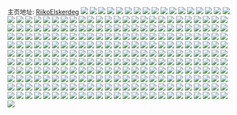 主页地址: [RiikoElskerdeg](https://weibo.com/u/5602019775) 
![](https://wx4.sinaimg.cn/mw2000/00677vfFly1h9g320603sj30u01swag3.jpg) 
![](https://wx4.sinaimg.cn/mw2000/00677vfFgy1h8eatzjpppj31o0280u0x.jpg) 
![](https://wx4.sinaimg.cn/mw2000/00677vfFgy1h8eau2vqicj31o0280u0x.jpg) 
![](https://wx4.sinaimg.cn/mw2000/00677vfFly1h7zaa9wwfqj32v21pwb2a.jpg) 
![](https://wx4.sinaimg.cn/mw2000/00677vfFly1h445bv26bsj30zo256awr.jpg) 
![](https://wx4.sinaimg.cn/mw2000/00677vfFly1h445btu98nj30zo2561cy.jpg) 
![](https://wx4.sinaimg.cn/mw2000/00677vfFly1h2zucitbq7j30u01sxn44.jpg) 
![](https://wx4.sinaimg.cn/mw2000/00677vfFly1h0vm8hphc9j31r0340x6p.jpg) 
![](https://wx4.sinaimg.cn/mw2000/00677vfFly1h0vm8iw1agj31r0340qv5.jpg) 
![](https://wx4.sinaimg.cn/mw2000/00677vfFly1h0ks0gy1e7j30tq1sbdjz.jpg) 
![](https://wx4.sinaimg.cn/mw2000/00677vfFly1h0ks0hanvaj30q71j3q78.jpg) 
![](https://wx4.sinaimg.cn/mw2000/00677vfFly1gzcamxmhaqj31sc2dsnpd.jpg) 
![](https://wx4.sinaimg.cn/mw2000/00677vfFly1gyfw61tv0bj32c03404qq.jpg) 
![](https://wx4.sinaimg.cn/mw2000/00677vfFly1gyfw5zdq8mj32c03407wj.jpg) 
![](https://wx4.sinaimg.cn/mw2000/00677vfFly1gyfw5rgl6ej33402c07wi.jpg) 
![](https://wx4.sinaimg.cn/mw2000/00677vfFly1gy8llmozu6j32c0340u0x.jpg) 
![](https://wx4.sinaimg.cn/mw2000/00677vfFly1gy8lm4ioggj32c035fhdu.jpg) 
![](https://wx4.sinaimg.cn/mw2000/00677vfFly1gx52vvahfwj32c0340b2a.jpg) 
![](https://wx4.sinaimg.cn/mw2000/00677vfFly1gx52vtefsij32c0340kjm.jpg) 
![](https://wx4.sinaimg.cn/mw2000/00677vfFly1gx52vwqohyj32c0340npd.jpg) 
![](https://wx4.sinaimg.cn/mw2000/00677vfFly1gx52vyqxomj32c03407wi.jpg) 
![](https://wx4.sinaimg.cn/mw2000/00677vfFly1gx52w08pnsj32c0340npd.jpg) 
![](https://wx4.sinaimg.cn/mw2000/00677vfFly1gx37jwtedqj32c0340u0x.jpg) 
![](https://wx4.sinaimg.cn/mw2000/00677vfFly1gww2g3gzdaj32c02c04qp.jpg) 
![](https://wx4.sinaimg.cn/mw2000/00677vfFly1gww2g26p5gj32c02c04qp.jpg) 
![](https://wx4.sinaimg.cn/mw2000/00677vfFly1gww2g4lwnwj32c02c0h73.jpg) 
![](https://wx4.sinaimg.cn/mw2000/00677vfFly1gww2g5jznxj32c02c07re.jpg) 
![](https://wx4.sinaimg.cn/mw2000/00677vfFly1gww2g6p0g5j32c02c07wh.jpg) 
![](https://wx4.sinaimg.cn/mw2000/00677vfFly1gww2g97gb2j32c02c0hdt.jpg) 
![](https://wx4.sinaimg.cn/mw2000/00677vfFly1gwn5v8leubj32c0340hdt.jpg) 
![](https://wx4.sinaimg.cn/mw2000/00677vfFly1gwn5uv9bhzj31sg2ds7wh.jpg) 
![](https://wx4.sinaimg.cn/mw2000/00677vfFly1gwn5uwmmopj31sg2dsb29.jpg) 
![](https://wx4.sinaimg.cn/mw2000/00677vfFly1gwf4ji70irj32c0340u0x.jpg) 
![](https://wx4.sinaimg.cn/mw2000/00677vfFly1gwf4jmu5b4j32c03401ky.jpg) 
![](https://wx4.sinaimg.cn/mw2000/00677vfFly1gwf4jqzucxj32c0340b2a.jpg) 
![](https://wx4.sinaimg.cn/mw2000/00677vfFly1gwf4jfoh8mj32c0340kjl.jpg) 
![](https://wx4.sinaimg.cn/mw2000/00677vfFly1gwf4kulyvaj32c03404qp.jpg) 
![](https://wx4.sinaimg.cn/mw2000/00677vfFly1gwf4kzr3rwj32c03401ky.jpg) 
![](https://wx4.sinaimg.cn/mw2000/00677vfFly1gwf4l154lqj322f2q4b29.jpg) 
![](https://wx4.sinaimg.cn/mw2000/00677vfFly1gwf4l3ae9fj32c0340kjl.jpg) 
![](https://wx4.sinaimg.cn/mw2000/00677vfFly1gwf4opuljbj328m2zh4qp.jpg) 
![](https://wx4.sinaimg.cn/mw2000/00677vfFly1gwf4olje46j324r2q0b29.jpg) 
![](https://wx4.sinaimg.cn/mw2000/00677vfFly1gwf0rr1f2tj32c03404qr.jpg) 
![](https://wx4.sinaimg.cn/mw2000/00677vfFly1gwf0shnn3dj32c03401l0.jpg) 
![](https://wx4.sinaimg.cn/mw2000/00677vfFly1gwf0sxhfewj32c0340u0x.jpg) 
![](https://wx4.sinaimg.cn/mw2000/00677vfFly1gwf15cwxe5j33402c07wi.jpg) 
![](https://wx4.sinaimg.cn/mw2000/00677vfFly1gwf14lpi0aj32c03407wj.jpg) 
![](https://wx4.sinaimg.cn/mw2000/00677vfFly1gwf19ngzojj32c0340hdt.jpg) 
![](https://wx4.sinaimg.cn/mw2000/00677vfFly1gwf19qdskuj32c0340npd.jpg) 
![](https://wx4.sinaimg.cn/mw2000/00677vfFly1gwf0so7xokj32ds1sc7v6.jpg) 
![](https://wx4.sinaimg.cn/mw2000/00677vfFly1gwf1510jbsj32ds1sg1av.jpg) 
![](https://wx4.sinaimg.cn/mw2000/00677vfFly1gvi65gouw2j62c02c0npd02.jpg) 
![](https://wx4.sinaimg.cn/mw2000/00677vfFly1gvi65sg5slj62c0340qv602.jpg) 
![](https://wx4.sinaimg.cn/mw2000/00677vfFly1gvi60to3rgj63402c0x6p02.jpg) 
![](https://wx4.sinaimg.cn/mw2000/00677vfFly1gvi65p3agoj62c0340x6p02.jpg) 
![](https://wx4.sinaimg.cn/mw2000/00677vfFly1gvi65ivudxj62c0340b2c02.jpg) 
![](https://wx4.sinaimg.cn/mw2000/00677vfFly1gvi65u62d7j62c02c0b2902.jpg) 
![](https://wx4.sinaimg.cn/mw2000/00677vfFly1gvi65mw2zyj62c0340npe02.jpg) 
![](https://wx4.sinaimg.cn/mw2000/00677vfFly1gvi65lavvfj62c0340b2902.jpg) 
![](https://wx4.sinaimg.cn/mw2000/00677vfFly1gvi65nslxcj62c0340kjl02.jpg) 
![](https://wx4.sinaimg.cn/mw2000/00677vfFly1gvi65tc1u5j62c0340e8102.jpg) 
![](https://wx4.sinaimg.cn/mw2000/00677vfFly1gvi60s3q3ej62c02c0b2902.jpg) 
![](https://wx4.sinaimg.cn/mw2000/00677vfFly1gvi65k50jrj62c02c0u0x02.jpg) 
![](https://wx4.sinaimg.cn/mw2000/00677vfFly1gvhekvtgtaj62c02c0qv502.jpg) 
![](https://wx4.sinaimg.cn/mw2000/00677vfFly1gvhekzmkyzj62c02c0kjl02.jpg) 
![](https://wx4.sinaimg.cn/mw2000/00677vfFly1gvhel3mj3kj62c02c0npd02.jpg) 
![](https://wx4.sinaimg.cn/mw2000/00677vfFly1gvg5ghk7jhj60v91vo7gc02.jpg) 
![](https://wx4.sinaimg.cn/mw2000/00677vfFly1gveqhhydt3j62c0340b2a02.jpg) 
![](https://wx4.sinaimg.cn/mw2000/00677vfFly1gveqhs1aplj62c0340b2b02.jpg) 
![](https://wx4.sinaimg.cn/mw2000/00677vfFly1gveqhy2y69j62c03407wi02.jpg) 
![](https://wx4.sinaimg.cn/mw2000/00677vfFly1gveqi4n3qrj62a531j4qq02.jpg) 
![](https://wx4.sinaimg.cn/mw2000/00677vfFly1gveqhf3s8hj62c03407wi02.jpg) 
![](https://wx4.sinaimg.cn/mw2000/00677vfFly1gveqibtkljj62402tce8102.jpg) 
![](https://wx4.sinaimg.cn/mw2000/00677vfFly1gveqimranwj62c0340x6r02.jpg) 
![](https://wx4.sinaimg.cn/mw2000/00677vfFly1gveqivmxprj6297309kjl02.jpg) 
![](https://wx4.sinaimg.cn/mw2000/00677vfFly1gveo3z2vjyj62c0340hdw02.jpg) 
![](https://wx4.sinaimg.cn/mw2000/00677vfFly1gveo9lrigjj62c0340hdu02.jpg) 
![](https://wx4.sinaimg.cn/mw2000/00677vfFly1gveo9nao8wj628m2zix6p02.jpg) 
![](https://wx4.sinaimg.cn/mw2000/00677vfFly1gveo1ofy8bj62c0340e8202.jpg) 
![](https://wx4.sinaimg.cn/mw2000/00677vfFly1gveo1q78hdj62c03407wi02.jpg) 
![](https://wx4.sinaimg.cn/mw2000/00677vfFly1gup98qjid7j62c0340kjm02.jpg) 
![](https://wx4.sinaimg.cn/mw2000/00677vfFly1gup98u1u83j62c0340npe02.jpg) 
![](https://wx4.sinaimg.cn/mw2000/00677vfFly1gup98vs569j63402c0u0x02.jpg) 
![](https://wx4.sinaimg.cn/mw2000/00677vfFly1gup98y2e6sj62c03407wi02.jpg) 
![](https://wx4.sinaimg.cn/mw2000/00677vfFly1gup9918v9mj62c0340e8202.jpg) 
![](https://wx4.sinaimg.cn/mw2000/00677vfFly1gup993grfgj62c03407wi02.jpg) 
![](https://wx4.sinaimg.cn/mw2000/00677vfFly1gugem9yg9yj60v91voke202.jpg) 
![](https://wx4.sinaimg.cn/mw2000/00677vfFly1gugemdd5djj62yo1o0hdu02.jpg) 
![](https://wx4.sinaimg.cn/mw2000/00677vfFly1gugemej6rdj60tt161q8d02.jpg) 
![](https://wx4.sinaimg.cn/mw2000/00677vfFly1gugemf7acmj60sa0zxwjl02.jpg) 
![](https://wx4.sinaimg.cn/mw2000/00677vfFly1gugemh6k86j62c0340e8202.jpg) 
![](https://wx4.sinaimg.cn/mw2000/00677vfFly1gugemjxilsj62c0340hdt02.jpg) 
![](https://wx4.sinaimg.cn/mw2000/00677vfFly1gtxjip8gkaj30v91vo179.jpg) 
![](https://wx4.sinaimg.cn/mw2000/00677vfFly1gtqh7io50gj32c0340qv5.jpg) 
![](https://wx4.sinaimg.cn/mw2000/00677vfFly1gtqh76ag5aj32ps1j07wh.jpg) 
![](https://wx4.sinaimg.cn/mw2000/00677vfFly1gtqh77h8i3j32c02c0qv5.jpg) 
![](https://wx4.sinaimg.cn/mw2000/00677vfFly1gtqh79xl72j32c03407wh.jpg) 
![](https://wx4.sinaimg.cn/mw2000/00677vfFly1gtqh7bcbcvj32c02c0kjl.jpg) 
![](https://wx4.sinaimg.cn/mw2000/00677vfFly1gtqh7ciin2j32c02c07wh.jpg) 
![](https://wx4.sinaimg.cn/mw2000/00677vfFly1gtqh7h9ezpj32c03407sj.jpg) 
![](https://wx4.sinaimg.cn/mw2000/00677vfFly1gtqh7et59ij31j02pshdt.jpg) 
![](https://wx4.sinaimg.cn/mw2000/00677vfFly1gtqh7gb3flj32c0340b2b.jpg) 
![](https://wx4.sinaimg.cn/mw2000/00677vfFly1gtqh75e66kj32c02c01kx.jpg) 
![](https://wx4.sinaimg.cn/mw2000/00677vfFly1gtqh78uj4gj32c02c0kjl.jpg) 
![](https://wx4.sinaimg.cn/mw2000/00677vfFly1grrzfy7bjaj32c02c04qp.jpg) 
![](https://wx4.sinaimg.cn/mw2000/00677vfFly1gr7bwdvcazj32c02c0apg.jpg) 
![](https://wx4.sinaimg.cn/mw2000/00677vfFly1gr1tijlqr1j32362renpd.jpg) 
![](https://wx4.sinaimg.cn/mw2000/00677vfFly1gqsvtrkm7rj32513m64qp.jpg) 
![](https://wx4.sinaimg.cn/mw2000/00677vfFly1gqsvoebeuij33402c0u0y.jpg) 
![](https://wx4.sinaimg.cn/mw2000/00677vfFly1gqsvocibhtj32c0340qv6.jpg) 
![](https://wx4.sinaimg.cn/mw2000/00677vfFly1gqsvpkuc5kj33402c01hl.jpg) 
![](https://wx4.sinaimg.cn/mw2000/00677vfFly1gqsvoesnjrj31m622atof.jpg) 
![](https://wx4.sinaimg.cn/mw2000/00677vfFly1gqsw5tgmmcj329q1okk8s.jpg) 
![](https://wx4.sinaimg.cn/mw2000/00677vfFly1gqsvodnwrdj32ds1sg7wh.jpg) 
![](https://wx4.sinaimg.cn/mw2000/00677vfFly1gqsvobi9koj31sg2dsdk7.jpg) 
![](https://wx4.sinaimg.cn/mw2000/00677vfFly1gqsvob7cuwj31sc2dsnpd.jpg) 
![](https://wx4.sinaimg.cn/mw2000/00677vfFly1gqi9ma5h3xj30u010cgrc.jpg) 
![](https://wx4.sinaimg.cn/mw2000/00677vfFly1gqi9m30dhpj33402c07ot.jpg) 
![](https://wx4.sinaimg.cn/mw2000/00677vfFly1gqi9m529vbj32c03401l0.jpg) 
![](https://wx4.sinaimg.cn/mw2000/00677vfFly1gqi9m68ugij328v2zudt3.jpg) 
![](https://wx4.sinaimg.cn/mw2000/00677vfFly1gqi9mcbim8j32c0340x6p.jpg) 
![](https://wx4.sinaimg.cn/mw2000/00677vfFly1gqi9m7u7lej32c0340hdt.jpg) 
![](https://wx4.sinaimg.cn/mw2000/00677vfFly1gqi9m8tr0hj33402c04qp.jpg) 
![](https://wx4.sinaimg.cn/mw2000/00677vfFly1gqi9mazgo1j318s67xb2a.jpg) 
![](https://wx4.sinaimg.cn/mw2000/00677vfFly1gqi9mbmsvxj317c6fawt1.jpg) 
![](https://wx4.sinaimg.cn/mw2000/00677vfFly1gqdn8xkd4tj33402c04bs.jpg) 
![](https://wx4.sinaimg.cn/mw2000/00677vfFly1gqdn93fq9fj32c0340b29.jpg) 
![](https://wx4.sinaimg.cn/mw2000/00677vfFly1gqdnboa10lj32c0340u0x.jpg) 
![](https://wx4.sinaimg.cn/mw2000/00677vfFly1gqdn8zejzgj326g2ww1kx.jpg) 
![](https://wx4.sinaimg.cn/mw2000/00677vfFly1gqdn8zvdbyj33402c0gzi.jpg) 
![](https://wx4.sinaimg.cn/mw2000/00677vfFly1gqdn91gaoij31sc2dsnpd.jpg) 
![](https://wx4.sinaimg.cn/mw2000/00677vfFly1gqdn923mcyj3296308wm5.jpg) 
![](https://wx4.sinaimg.cn/mw2000/00677vfFly1gqdnbm6rqyj32412vn11x.jpg) 
![](https://wx4.sinaimg.cn/mw2000/00677vfFly1gqdn9og9dfj31sg2dsqu2.jpg) 
![](https://wx4.sinaimg.cn/mw2000/00677vfFly1gpudk20vkmj32c0340hdt.jpg) 
![](https://wx4.sinaimg.cn/mw2000/00677vfFly1gp8rfbe4ktj32802yo7q0.jpg) 
![](https://wx4.sinaimg.cn/mw2000/00677vfFly1gp8rfd9as0j32c03407wj.jpg) 
![](https://wx4.sinaimg.cn/mw2000/00677vfFly1gp8rfaoe9jj32c0340u0x.jpg) 
![](https://wx4.sinaimg.cn/mw2000/00677vfFly1gp8rfemzeyj32c0340qv6.jpg) 
![](https://wx4.sinaimg.cn/mw2000/00677vfFly1gp8rfh1q3cj32c0340qv5.jpg) 
![](https://wx4.sinaimg.cn/mw2000/00677vfFly1gp8rfihivvj31lt4tgqv6.jpg) 
![](https://wx4.sinaimg.cn/mw2000/00677vfFly1gp8rfje59jj32c0340u0x.jpg) 
![](https://wx4.sinaimg.cn/mw2000/00677vfFly1gp8rfkhcxej32c0340hdu.jpg) 
![](https://wx4.sinaimg.cn/mw2000/00677vfFly1gp4moz9ayaj32c0340nj4.jpg) 
![](https://wx4.sinaimg.cn/mw2000/00677vfFly1gp4mnnq0a0j32c02c01kx.jpg) 
![](https://wx4.sinaimg.cn/mw2000/00677vfFly1gp4mnpqkemj32c0340kjm.jpg) 
![](https://wx4.sinaimg.cn/mw2000/00677vfFly1gp4mp057ycj33402c0kjl.jpg) 
![](https://wx4.sinaimg.cn/mw2000/00677vfFly1gp4mnn3xkqj30mf13ugql.jpg) 
![](https://wx4.sinaimg.cn/mw2000/00677vfFly1gp4mp3b5mzj32c03401kz.jpg) 
![](https://wx4.sinaimg.cn/mw2000/00677vfFly1gortp5lqsuj32c0340kdi.jpg) 
![](https://wx4.sinaimg.cn/mw2000/00677vfFly1gortpm9qh3j32c0340e81.jpg) 
![](https://wx4.sinaimg.cn/mw2000/00677vfFly1gortrbgscbj32c0340qv6.jpg) 
![](https://wx4.sinaimg.cn/mw2000/00677vfFly1gortrdir6cj32c0340npf.jpg) 
![](https://wx4.sinaimg.cn/mw2000/00677vfFly1gomq2tg7a5j31vo0v9x6v.jpg) 
![](https://wx4.sinaimg.cn/mw2000/00677vfFly1goa668lav2j30v90al44d.jpg) 
![](https://wx4.sinaimg.cn/mw2000/00677vfFgy1gn85fbl29nj30v905i42q.jpg) 
![](https://wx4.sinaimg.cn/mw2000/00677vfFgy1gn85fc7tcrj30v90503zq.jpg) 
![](https://wx4.sinaimg.cn/mw2000/00677vfFgy1gn85fcvi5vj30v906owf9.jpg) 
![](https://wx4.sinaimg.cn/mw2000/00677vfFgy1gn85faos2jj30v905jmxl.jpg) 
![](https://wx4.sinaimg.cn/mw2000/00677vfFgy1gn85fdoh3fj30v90dimxz.jpg) 
![](https://wx4.sinaimg.cn/mw2000/00677vfFgy1gn85g1uyx9j30k006cwh4.jpg) 
![](https://wx4.sinaimg.cn/mw2000/00677vfFgy1gmvfg1tj3pj30sa0nck4b.jpg) 
![](https://wx4.sinaimg.cn/mw2000/00677vfFgy1gmvfg2drvpj30v9195142.jpg) 
![](https://wx4.sinaimg.cn/mw2000/00677vfFgy1gmvfg2znsjj30tz0tz1kx.jpg) 
![](https://wx4.sinaimg.cn/mw2000/00677vfFgy1gmvfg1ip12j30lt0b2wl9.jpg) 
![](https://wx4.sinaimg.cn/mw2000/00677vfFly1gkwqdxifegj30v91bpaxe.jpg) 
![](https://wx4.sinaimg.cn/mw2000/00677vfFly1gkwqdyc4crj30u00miwx5.jpg) 
![](https://wx4.sinaimg.cn/mw2000/00677vfFly1gkwqdw7n1ej30v914t4go.jpg) 
![](https://wx4.sinaimg.cn/mw2000/00677vfFly1gkto4ojhapj314v6takjm.jpg) 
![](https://wx4.sinaimg.cn/mw2000/00677vfFly1gkto4m8ayij30u023au0x.jpg) 
![](https://wx4.sinaimg.cn/mw2000/00677vfFly1gkto4nckb6j31jj2qp7wh.jpg) 
![](https://wx4.sinaimg.cn/mw2000/00677vfFly1gkto4pfztfj3294306hdt.jpg) 
![](https://wx4.sinaimg.cn/mw2000/00677vfFly1gkto4pyf5yj30qf0qf426.jpg) 
![](https://wx4.sinaimg.cn/mw2000/00677vfFly1gkto4sbd3qj30v90v9mzz.jpg) 
![](https://wx4.sinaimg.cn/mw2000/00677vfFgy1gi1ymvypesj31o01901kx.jpg) 
![](https://wx4.sinaimg.cn/mw2000/00677vfFgy1gi1ymuo3p9j31o0190e82.jpg) 
![](https://wx4.sinaimg.cn/mw2000/00677vfFgy1gi1sy9qy1xj32r61skhdt.jpg) 
![](https://wx4.sinaimg.cn/mw2000/00677vfFgy1ghzzntckrtj30v91vo1kx.jpg) 
![](https://wx4.sinaimg.cn/mw2000/00677vfFgy1ghxl340skuj30ty0naq8n.jpg) 
![](https://wx4.sinaimg.cn/mw2000/00677vfFgy1ght7mjz2rjj3252252qv5.jpg) 
![](https://wx4.sinaimg.cn/mw2000/00677vfFgy1ght7mj2jz4j32bw2bwb2a.jpg) 
![](https://wx4.sinaimg.cn/mw2000/00677vfFgy1ghrqxyj6ifj30v906d0t9.jpg) 
![](https://wx4.sinaimg.cn/mw2000/00677vfFgy1ghlwlza8nkj30pz0s9n24.jpg) 
![](https://wx4.sinaimg.cn/mw2000/00677vfFgy1ghlwlzl4auj30qm050gm0.jpg) 
![](https://wx4.sinaimg.cn/mw2000/00677vfFgy1ghlwm02dbqj30q30dcgmb.jpg) 
![](https://wx4.sinaimg.cn/mw2000/00677vfFgy1gg538ukd2ij32c02c07t9.jpg) 
![](https://wx4.sinaimg.cn/mw2000/00677vfFgy1gcs96zyi8bj32c02c0npf.jpg) 
![](https://wx4.sinaimg.cn/mw2000/00677vfFgy1gcs970wb9zj32c02c0u0x.jpg) 
![](https://wx4.sinaimg.cn/mw2000/00677vfFgy1gcs9719gzwj30dz0ahmyf.jpg) 
![](https://wx4.sinaimg.cn/mw2000/00677vfFgy1gcs971vge0j32c02c04qp.jpg) 
![](https://wx4.sinaimg.cn/mw2000/00677vfFly1gb4nyk1rvmj30ku1124mz.jpg) 
![](https://wx4.sinaimg.cn/mw2000/00677vfFly1ga5y7z5xv7j30ku0wsdxm.jpg) 
![](https://wx4.sinaimg.cn/mw2000/00677vfFly1g9rtpc8hkhj30ku112n6q.jpg) 
![](https://wx4.sinaimg.cn/mw2000/00677vfFly1g9fw0l57kcj33402c0h5l.jpg) 
![](https://wx4.sinaimg.cn/mw2000/00677vfFly1g8ru6ws356j31sg1sgngu.jpg) 
![](https://wx4.sinaimg.cn/mw2000/00677vfFly1g8avmywd84j30ku0fkdrm.jpg) 
![](https://wx4.sinaimg.cn/mw2000/00677vfFly1g8730ad0uzj30u00u042h.jpg) 
![](https://wx4.sinaimg.cn/mw2000/00677vfFly1g7nbqsotdvj30qi0pd7qm.jpg) 
![](https://wx4.sinaimg.cn/mw2000/00677vfFly1g7nbpoc6t0j32c02c04qq.jpg) 
![](https://wx4.sinaimg.cn/mw2000/00677vfFly1g7j2bsl1duj33402c0799.jpg) 
![](https://wx4.sinaimg.cn/mw2000/00677vfFly1g7j2btn63dj33402c0jte.jpg) 
![](https://wx4.sinaimg.cn/mw2000/00677vfFly1g7j2buoypaj33402c07cn.jpg) 
![](https://wx4.sinaimg.cn/mw2000/00677vfFly1g7j2br0zvcj33402c0dz4.jpg) 
![](https://wx4.sinaimg.cn/mw2000/00677vfFly1g7g8r4qi15j311d0qo7wh.jpg) 
![](https://wx4.sinaimg.cn/mw2000/00677vfFly1g7g8rfijtrj32yo1o0e82.jpg) 
![](https://wx4.sinaimg.cn/mw2000/00677vfFly1g7g8rx8v0dj30pz0eidr9.jpg) 
![](https://wx4.sinaimg.cn/mw2000/00677vfFly1g79wzvv933j30u00u0ayx.jpg) 
![](https://wx4.sinaimg.cn/mw2000/00677vfFly1g51wt83s8wj322o3224qp.jpg) 
![](https://wx4.sinaimg.cn/mw2000/00677vfFly1g4qo8pcc0fj31uh3fn4or.jpg) 
![](https://wx4.sinaimg.cn/mw2000/00677vfFly1g4lqfkf4faj30cu0qegou.jpg) 
![](https://wx4.sinaimg.cn/mw2000/00677vfFly1g4b7kokbimj31dc4mjkjl.jpg) 
![](https://wx4.sinaimg.cn/mw2000/00677vfFly1g3zlw9f3nrj30ku0rnjx7.jpg) 
![](https://wx4.sinaimg.cn/mw2000/00677vfFly1g3rvzf110tj30pn03v3ym.jpg) 
![](https://wx4.sinaimg.cn/mw2000/00677vfFly1g3h6u0itd6j31120ku1ky.jpg) 
![](https://wx4.sinaimg.cn/mw2000/00677vfFly1g3h6tq8xgwj31120ku4qq.jpg) 
![](https://wx4.sinaimg.cn/mw2000/00677vfFly1g3dkj80n81j320g2ye4qq.jpg) 
![](https://wx4.sinaimg.cn/mw2000/00677vfFly1g3dkl0cpguj31uy3eq7wi.jpg) 
![](https://wx4.sinaimg.cn/mw2000/00677vfFly1g3dkj6kfzqj31yk38h7wi.jpg) 
![](https://wx4.sinaimg.cn/mw2000/00677vfFly1g3dkjcjzm7j31xz39f7wi.jpg) 
![](https://wx4.sinaimg.cn/mw2000/00677vfFly1g3dkjds5ajj31xs37x1ky.jpg) 
![](https://wx4.sinaimg.cn/mw2000/00677vfFly1g3dkjbug6ej31us3a47wi.jpg) 
![](https://wx4.sinaimg.cn/mw2000/00677vfFly1g3dkjekh9qj31xt39re82.jpg) 
![](https://wx4.sinaimg.cn/mw2000/00677vfFly1g3dkjfc6dmj32df2oa4qq.jpg) 
![](https://wx4.sinaimg.cn/mw2000/00677vfFly1g3ccswahygj31xt39re82.jpg) 
![](https://wx4.sinaimg.cn/mw2000/00677vfFly1g3cct4axm0j31og3rze82.jpg) 
![](https://wx4.sinaimg.cn/mw2000/00677vfFly1g3cctcauhxj31zf372e82.jpg) 
![](https://wx4.sinaimg.cn/mw2000/00677vfFly1g3blz0izw2j31120kujtj.jpg) 
![](https://wx4.sinaimg.cn/mw2000/00677vfFly1g3blz1f77tj30xl0iwn08.jpg) 
![](https://wx4.sinaimg.cn/mw2000/00677vfFly1g3blz02ywdj30ks0dnwfg.jpg) 
![](https://wx4.sinaimg.cn/mw2000/00677vfFly1g3blz1oj7lj30oz0gpdho.jpg) 
![](https://wx4.sinaimg.cn/mw2000/00677vfFly1g3blz24xyrj30o00goq4r.jpg) 
![](https://wx4.sinaimg.cn/mw2000/00677vfFly1g3blz2j979j31120kugnp.jpg) 
![](https://wx4.sinaimg.cn/mw2000/00677vfFly1g37pj5zsxpj31120kux6q.jpg) 
![](https://wx4.sinaimg.cn/mw2000/00677vfFly1g2jocnm1hdj30ku1127wi.jpg) 
![](https://wx4.sinaimg.cn/mw2000/00677vfFly1g1nkqlo54fj30f00cvq3b.jpg) 
![](https://wx4.sinaimg.cn/mw2000/00677vfFly1g1m46m8ubtj31wa3cdu0x.jpg) 
![](https://wx4.sinaimg.cn/mw2000/00677vfFly1g1m46cb1arj31s73k0qv5.jpg) 
![](https://wx4.sinaimg.cn/mw2000/00677vfFly1g1m46v9w9kj31xt39r4qq.jpg) 
![](https://wx4.sinaimg.cn/mw2000/00677vfFly1g1m470vgfej31t83cphdu.jpg) 
![](https://wx4.sinaimg.cn/mw2000/00677vfFly1g1m467be6dj325i2y1kjl.jpg) 
![](https://wx4.sinaimg.cn/mw2000/00677vfFly1g1m4741v6ij313l1yrk4a.jpg) 
![](https://wx4.sinaimg.cn/mw2000/00677vfFly1g1fkff9qixj31wa3cdu0x.jpg) 
![](https://wx4.sinaimg.cn/mw2000/00677vfFly1g1fkf7oxfxj30gg0ggq4x.jpg) 
![](https://wx4.sinaimg.cn/mw2000/00677vfFly1g1fkffot0hj30gg0ggdnc.jpg) 
![](https://wx4.sinaimg.cn/mw2000/00677vfFly1g1781k16t9j30ku0msacf.jpg) 
![](https://wx4.sinaimg.cn/mw2000/00677vfFly1g14ejebz0aj31xt2671kx.jpg) 
![](https://wx4.sinaimg.cn/mw2000/00677vfFly1g14ejen5xuj31yi38lx2z.jpg) 
![](https://wx4.sinaimg.cn/mw2000/00677vfFly1g13r22hxuqj307t07st9a.jpg) 
![](https://wx4.sinaimg.cn/mw2000/00677vfFly1g13r13tfnpj325i2y1kjl.jpg) 
![](https://wx4.sinaimg.cn/mw2000/00677vfFly1g11e80sdnej313l1yrk4a.jpg) 
![](https://wx4.sinaimg.cn/mw2000/00677vfFly1g0ukn250m8j319p19qtqp.jpg) 
![](https://wx4.sinaimg.cn/mw2000/00677vfFly1g0ukn2dls6j30gk0gk78l.jpg) 
![](https://wx4.sinaimg.cn/mw2000/00677vfFly1g0hdyh6wtpj312p0spjv1.jpg) 
![](https://wx4.sinaimg.cn/mw2000/00677vfFgy1fzgydzjd81j31120kukjn.jpg) 
![](https://wx4.sinaimg.cn/mw2000/00677vfFgy1fzgydvd6yjj31120kuhdv.jpg) 
![](https://wx4.sinaimg.cn/mw2000/00677vfFgy1fzgye0pp2zj31120kub2b.jpg) 
![](https://wx4.sinaimg.cn/mw2000/00677vfFgy1fzgye1m4usj31120kue83.jpg) 
![](https://wx4.sinaimg.cn/mw2000/00677vfFgy1fzgye2qa26j31120kuu0z.jpg) 
![](https://wx4.sinaimg.cn/mw2000/00677vfFgy1fzgye3uq43j31120kuhdw.jpg) 
![](https://wx4.sinaimg.cn/mw2000/00677vfFly1fyllablbeaj30qo0k0tv7.jpg) 
![](https://wx4.sinaimg.cn/mw2000/00677vfFly1fyb7k4uhudj30ku0c3q4v.jpg) 
![](https://wx4.sinaimg.cn/mw2000/00677vfFly1fyb7k4jwerj33402c0npd.jpg) 
![](https://wx4.sinaimg.cn/mw2000/00677vfFly1fyb7k51bb1j31120kuwiu.jpg) 
![](https://wx4.sinaimg.cn/mw2000/00677vfFly1fy58wa4uy8j31120kujus.jpg) 
![](https://wx4.sinaimg.cn/mw2000/00677vfFly1fy58w9rm60j30ku1120za.jpg) 
![](https://wx4.sinaimg.cn/mw2000/00677vfFly1fy0vtd67btj32zs247u0y.jpg) 
![](https://wx4.sinaimg.cn/mw2000/00677vfFly1fy0vtencp3j30k0099t9q.jpg) 
![](https://wx4.sinaimg.cn/mw2000/00677vfFly1fxuz0vjoihj30o13kbguy.jpg) 
